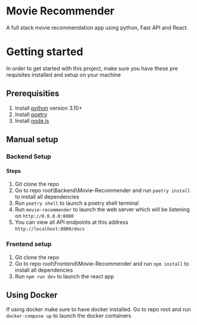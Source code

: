 Movie Recommender
=================

A full stack movie recommendation app using python, Fast API and React.

# Getting started

In order to get started with this project, make sure you have these pre requisites installed and setup on your machine

## Prerequisities

1. Install [python](https://www.python.org/) version 3.10+
2. Install [poetry](https://python-poetry.org/docs/#installation)
3. Install [node.js](https://nodejs.org/en/download/prebuilt-installer/current)

## Manual setup

### Backend Setup

#### Steps
1. Git clone the repo
2. Go to repo root\Backend\Movie-Recommender and run `poetry install` to install all dependencies
3. Run `poetry shell` to launch a poetry shell terminal
4. Run `movie-recommender` to launch the web server which will be listening on `http://0.0.0.0:8000`
5. You can view all API endpoints at this address `http://localhost:8000/docs` 


### Frontend setup
1. Git clone the repo
2. Go to repo root\Frontend\Movie-Recommender and run `npm install` to install all dependencies
3. Run `npm run dev` to launch the react app

## Using Docker

If using docker make sure to have docker installed.
Go to repo root and run `docker-compose up` to launch the docker containers


